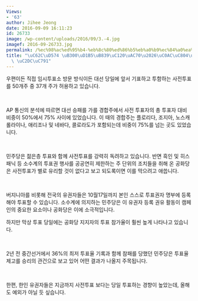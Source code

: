 ```yaml
---
Views:
- '63'
author: Jihee Jeong
date: 2016-09-09 16:11:23
id: 26733
image: /wp-content/uploads/2016/09/3.-4.jpg
imagef: 2016-09-26733.jpg
permalink: /%ec%98%ac%ed%95%b4-%eb%8c%80%ed%86%b5%eb%a0%b9%ec%84%a0%ea%b1%b0%ec%82%ac%ec%a0%84%ed%88%ac%ed%91%9c-%ec%8b%9c%ec%9e%91/
title: "\uC62C\uD574 \uB300\uD1B5\uB839\uC120\uAC70\u2026\uC0AC\uC804\uD22C\uD45C\
  \ \uC2DC\uC791"
---
```


우편이든 직접 임시투표소 방문 방식이든 대선 당일에 앞서 기표하고 투함하는 사전투표를 50개주 중 37개 주가 허용하고 있습니다.

&nbsp;

AP 통신의 분석에 따르면 대선 승패를 가를 경합주에서 사전 투표자의 총 투표자 대비 비중이 50%에서 75% 사이에 있었습니다. 이 때의 경합주는 플로리다, 조지아, 노스캐롤라이나, 애리조나 및 네바다, 콜로라도가 포함되는데 비중이 75%를 넘는 곳도 있었습니다.

&nbsp;

민주당은 젊은층 투표와 함께 사전투표를 강력히 독려하고 있습니다. 반면 흑인 및 히스패닉 등 소수계의 투표권 행사를 공공연히 제한하는 주 단위의 조치들을 취해 온 공화당은 사전투표가 별로 유리할 것이 없다고 보고 되도록이면 이를 막으려고 애씁니다.

&nbsp;

버지니아를 비롯해 전국의 유권자들은 10월17일까지 본인 스스로 투표권자 명부에 등록해야 투표할 수 있습니다. 소수계에 의지하는 민주당은 이 유권자 등록 권유 활동이 캠페인의 중요한 요소이나 공화당은 이에 소극적입니다.

하지만 막상 투표 당일에는 공화당 지지자의 투표 참가율이 훨씬 높게 나타나고 있습니다.

&nbsp;

2년 전 중간선거에서 36%의 최저 투표율 기록과 함께 참패를 당했던 민주당은 투표율 제고를 승리의 관건으로 보고 있어 어떤 결과가 나올지 주목됩니다.

&nbsp;

한편, 한인 유권자들은 지금까지 사전투표 보다는 당일 투표하는 경향이 높았는데, 올해도 예외가 아닐 듯 싶습니다.